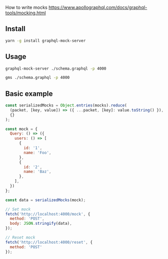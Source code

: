 How to write mocks
https://www.apollographql.com/docs/graphql-tools/mocking.html

## Install
```sh
yarn -g install graphql-mock-server
```

## Usage
```sh
graphql-mock-server ./schema.graphql -p 4000
```
```sh
gms ./schema.graphql -p 4000
```

## Basic example

```js
const serializedMocks = Object.entries(mocks).reduce(
  (packet, [key, value]) => ({ ...packet, [key]: value.toString() }),
  {}
);

const mock = {
  Query: () => ({
    users: () => [
      {
        id: '1',
        name: 'Foo',
      },
      {
        id: '2',
        name: 'Baz',
      },
    ],
  })
};

const data = serializedMocks(mock);

// Set mock
fetch('http://localhost:4000/mock', {
  method: 'POST',
  body: JSON.stringify(data),
});

// Reset mock
fetch('http://localhost:4000/reset', {
  method: 'POST'
});
```
